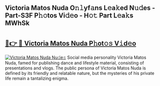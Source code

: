 ## Victoria Matos Nuda O𝚗𝚕yf𝚊ns L𝚎a𝚔ed N𝚞𝚍es - Part-S3F P𝚑𝚘tos Vi𝚍𝚎o - H𝚘𝚝 Part L𝚎a𝚔s MWhSk

# <h2><a href="http://kf0isgp.oniu.top/?m=Victoria+Matos+Nuda">🔗👉 🔴 Victoria Matos Nuda P𝚑ot𝚘𝚜 V𝚒d𝚎o</a></h2>

[![Victoria Matos Nuda Nu𝚍e𝚜](https://i.imgur.com/0qMVB7G.gif)](http://kf0isgp.oniu.top/?m=Victoria+Matos+Nuda)
Social media personality Victoria Matos Nuda, famed for publishing dance and lifestyle material, consisting of presentations and vlogs. The public persona of Victoria Matos Nuda is defined by its friendly and relatable nature, but the mysteries of his private life remain a tantalizing enigma.  
